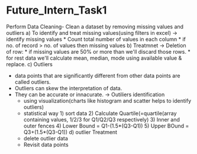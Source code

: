 # Future_Intern_Task1
Perform Data Cleaning- Clean a dataset by removing missing values and outliers
a) To identify and treat missing values(using filters in excel)
   -> identify missing values
        * Count total number of values in each column
        * if no. of record > no. of values then missing values
b) Treatmnet
   -> Deletion of row:
       * if missing values are 50% or more than we'll discard those rows.
       * for rest data we'll calculate mean, median, mode using available value & replace.
c) Outliers
  * data points that are significantly different from other data points are called outliers.
  * Outliers can skew the interpretation of data.
  * They can be accurate or innacurate.
  -> Outiliers identification
    * using visualization(charts like histogram and scatter helps to identify outliers)
    * statistical way 1) sort data
                      2) Calculate Quartile(=quartile(array containing values, 1/2/3 for Q1/Q2/Q3 respectively)
                      3) Inner and outer fences
                      4) Lower Bound = Q1-(1.5*(Q3-Q1))
                      5) Upper BOund = Q3+(1.5*(Q3-Q1))
  d) outlier Treatment
     * delete outlier data
     * Revisit data points
      
       

